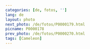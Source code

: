 ```yaml
---
categories: [de, fotos, '']
lang: de
layout: photo
next_photo: /de/fotos/P0000179.html
picname: P0000178
prev_photo: /de/fotos/P0000270.html
tags: [Cameleon]
---
```

